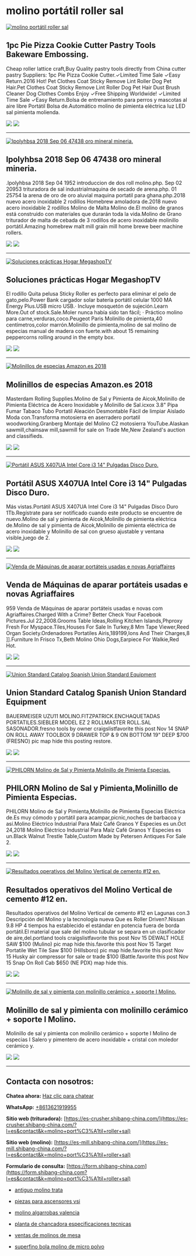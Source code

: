 # molino portátil roller sal

<a href="https://swt.shibang-china.com/?l=es&img&k=molino+port%C3%A1til+roller+sal" target="_blank">![molino portátil roller sal](http://static.shibang-china.com/all-800x300/1498.jpg)</a>

## 1pc Pie Pizza Cookie Cutter Pastry Tools Bakeware Embossing.
Cheap roller lattice craft,Buy Quality pastry tools directly from China cutter pastry Suppliers: 1pc Pie Pizza Cookie Cutter.✓Limited Time Sale ✓Easy Return.2016 Hot! Pet Clothes Coat Sticky Remove Lint Roller Dog Pet Hair.Pet Clothes Coat Sticky Remove Lint Roller Dog Pet Hair Dust Brush Cleaner Dog Clothes Combs Enjoy ✓Free Shipping Worldwide! ✓Limited Time Sale ✓Easy Return.Bolsa de entrenamiento para perros y mascotas al aire libre Portátil Bolsa de.Automático molino de pimienta eléctrica luz LED sal pimienta molienda.


<a href="https://whatsapp.shibangsoft.com/WhatsApp.php" target="_blank" title="WhatsApp">![](http://static.shibang-china.com/icon/whatsapp.png)</a> <a href="https://swt.shibang-china.com/?l=es&icon&k=molino+port%C3%A1til+roller+sal" target="_blank">![](http://static.shibang-china.com/icon/chat-es.png)</a>

---

<a href="https://swt.shibang-china.com/?l=es&img&k=molino+port%C3%A1til+roller+sal" target="_blank">![lpolyhbsa 2018 Sep 06 47438 oro mineral mineria.](http://static.shibang-china.com/all-800x300/248.jpg)</a>

## lpolyhbsa 2018 Sep 06 47438 oro mineral mineria.
.lpolyhbsa 2018 Sep 04 1952 introduccion de dos roll molino.php. Sep 02 20953 trituradora de sal industrialmaquina de secado de arena.php. 01 25754 la arena de oro de oro aluvial maquina portatil para ghana.php.2018 nuevo acero inoxidable 2 rodillos Homebrew amoladora de.2018 nuevo acero inoxidable 2 rodillos Molino de Malta Molino de.El molino de granos está construido con materiales que durarán toda la vida.Molino de Grano triturador de malta de cebada de 3 rodillos de acero inoxidable molinillo portátil.Amazing homebrew malt mill grain mill home brewe beer machine rollers.


<a href="https://whatsapp.shibangsoft.com/WhatsApp.php" target="_blank" title="WhatsApp">![](http://static.shibang-china.com/icon/whatsapp.png)</a> <a href="https://swt.shibang-china.com/?l=es&icon&k=molino+port%C3%A1til+roller+sal" target="_blank">![](http://static.shibang-china.com/icon/chat-es.png)</a>

---

<a href="https://swt.shibang-china.com/?l=es&img&k=molino+port%C3%A1til+roller+sal" target="_blank">![Soluciones prácticas Hogar MegashopTV](http://static.shibang-china.com/all-800x300/100.jpg)</a>

## Soluciones prácticas Hogar MegashopTV
El rodillo Quita pelusa Sticky Roller es perfecto para eliminar el pelo de gato,pelo.Power Bank cargador solar batería portátil celular 1000 MA Energy Plus.USB micro USB.· Incluye mosquetón de sujeción.Learn More.Out of stock.Sale.Moler nunca había sido tan fácil; · Práctico molino para carne,verduras,coco.Peugeot Paris Molinillo de pimienta,40 centímetros,color marrón.Molinillo de pimienta,molino de sal molino de especias manual de madera con fuerte.with about 15 remaining peppercorns rolling around in the empty box.


<a href="https://whatsapp.shibangsoft.com/WhatsApp.php" target="_blank" title="WhatsApp">![](http://static.shibang-china.com/icon/whatsapp.png)</a> <a href="https://swt.shibang-china.com/?l=es&icon&k=molino+port%C3%A1til+roller+sal" target="_blank">![](http://static.shibang-china.com/icon/chat-es.png)</a>

---

<a href="https://swt.shibang-china.com/?l=es&img&k=molino+port%C3%A1til+roller+sal" target="_blank">![Molinillos de especias Amazon.es 2018](http://static.shibang-china.com/all-800x300/453.jpg)</a>

## Molinillos de especias Amazon.es 2018
Masterdam Rolling Supplies.Molino de Sal y Pimienta de Aicok,Molinillo de Pimienta Eléctrica de Acero Inoxidable y Molinillo de Sal.icxox 3.8&quot; Pipa Fumar Tabaco Tubo Portatil Aleación Desmontable Fácil de limpiar Aislado Moda con.Transforma motosierra en aserradero portatil woodworking.Granberg Montaje del Molino C2 motosierra YouTube.Alaskan sawmill,chainsaw mill,sawmill for sale on Trade Me,New Zealand&#39;s auction and classifieds.


<a href="https://whatsapp.shibangsoft.com/WhatsApp.php" target="_blank" title="WhatsApp">![](http://static.shibang-china.com/icon/whatsapp.png)</a> <a href="https://swt.shibang-china.com/?l=es&icon&k=molino+port%C3%A1til+roller+sal" target="_blank">![](http://static.shibang-china.com/icon/chat-es.png)</a>

---

<a href="https://swt.shibang-china.com/?l=es&img&k=molino+port%C3%A1til+roller+sal" target="_blank">![Portátil ASUS X407UA Intel Core i3 14&quot; Pulgadas Disco Duro.](http://static.shibang-china.com/all-800x300/1360.jpg)</a>

## Portátil ASUS X407UA Intel Core i3 14&quot; Pulgadas Disco Duro.
Más vistas.Portátil ASUS X407UA Intel Core i3 14&quot; Pulgadas Disco Duro 1Tb.Regístrate para ser notificado cuando este producto se encuentre de nuevo.Molino de sal y pimienta de Aicok,Molinillo de pimienta eléctrica de.Molino de sal y pimienta de Aicok,Molinillo de pimienta eléctrica de acero inoxidable y Molinillo de sal con grueso ajustable y ventana visible,juego de 2.


<a href="https://whatsapp.shibangsoft.com/WhatsApp.php" target="_blank" title="WhatsApp">![](http://static.shibang-china.com/icon/whatsapp.png)</a> <a href="https://swt.shibang-china.com/?l=es&icon&k=molino+port%C3%A1til+roller+sal" target="_blank">![](http://static.shibang-china.com/icon/chat-es.png)</a>

---

<a href="https://swt.shibang-china.com/?l=es&img&k=molino+port%C3%A1til+roller+sal" target="_blank">![Venda de Máquinas de aparar portáteis usadas e novas Agriaffaires](http://static.shibang-china.com/all-800x300/118.jpg)</a>

## Venda de Máquinas de aparar portáteis usadas e novas Agriaffaires
959 Venda de Máquinas de aparar portáteis usadas e novas com Agriaffaires.Charged With a Crime? Better Check Your Facebook Pictures.Jul 22,2008.Grooms Table Ideas,Rolling Kitchen Islands,Phproxy Fresh For Myspace.Tiles,Houses For Sale In Turkey,8 Mm Tape Viewer,Reed Organ Society.Ordenadores Portatiles Airis,189199,Ions And Their Charges,8 ]].Furniture In Frisco Tx,Beth Molino Ohio Dogs,Earpiece For Walkie,Red Hot.


<a href="https://whatsapp.shibangsoft.com/WhatsApp.php" target="_blank" title="WhatsApp">![](http://static.shibang-china.com/icon/whatsapp.png)</a> <a href="https://swt.shibang-china.com/?l=es&icon&k=molino+port%C3%A1til+roller+sal" target="_blank">![](http://static.shibang-china.com/icon/chat-es.png)</a>

---

<a href="https://swt.shibang-china.com/?l=es&img&k=molino+port%C3%A1til+roller+sal" target="_blank">![Union Standard Catalog Spanish Union Standard Equipment](http://static.shibang-china.com/all-800x300/545.jpg)</a>

## Union Standard Catalog Spanish Union Standard Equipment
BAUERMEISER UZU11 MOLINO.FITZPATRICK.ENCHAQUETADAS PORTATILES.SIEBLER MODEL EZ 2 ROLLMASTER ROLL.SAL SASONADOR.fresno tools by owner craigslistfavorite this post Nov 14 SNAP ON ROLL AWAY TOOLBOX 9 DRAWER TOP &amp; 9 ON BOTTOM 19&quot; DEEP $700 (FRESNO) pic map hide this posting restore.


<a href="https://whatsapp.shibangsoft.com/WhatsApp.php" target="_blank" title="WhatsApp">![](http://static.shibang-china.com/icon/whatsapp.png)</a> <a href="https://swt.shibang-china.com/?l=es&icon&k=molino+port%C3%A1til+roller+sal" target="_blank">![](http://static.shibang-china.com/icon/chat-es.png)</a>

---

<a href="https://swt.shibang-china.com/?l=es&img&k=molino+port%C3%A1til+roller+sal" target="_blank">![PHILORN Molino de Sal y Pimienta,Molinillo de Pimienta Especias.](http://static.shibang-china.com/all-800x300/1224.jpg)</a>

## PHILORN Molino de Sal y Pimienta,Molinillo de Pimienta Especias.
PHILORN Molino de Sal y Pimienta,Molinillo de Pimienta Especias Eléctrica de.Es muy cómodo y portátil para acampar,picnic,noches de barbacoa y así.Molino Eléctrico Industrial Para Maíz Café Granos Y Especies es un.Oct 24,2018 Molino Eléctrico Industrial Para Maíz Café Granos Y Especies es un.Black Walnut Trestle Table,Custom Made by Petersen Antiques For Sale 2.


<a href="https://whatsapp.shibangsoft.com/WhatsApp.php" target="_blank" title="WhatsApp">![](http://static.shibang-china.com/icon/whatsapp.png)</a> <a href="https://swt.shibang-china.com/?l=es&icon&k=molino+port%C3%A1til+roller+sal" target="_blank">![](http://static.shibang-china.com/icon/chat-es.png)</a>

---

<a href="https://swt.shibang-china.com/?l=es&img&k=molino+port%C3%A1til+roller+sal" target="_blank">![Resultados operativos del Molino Vertical de cemento #12 en.](http://static.shibang-china.com/all-800x300/635.jpg)</a>

## Resultados operativos del Molino Vertical de cemento #12 en.
Resultados operativos del Molino Vertical de cemento #12 en Lagunas con.3 Descripción del Molino y la tecnología nueva Que es Roller Driven?.Nissan 9.8 HP 4 tiempos ha establecido el estándar en potencia fuera de borda portátil.El material que sale del molino tubular se separa en un clasificador de aire,del.portland tools craigslistfavorite this post Nov 15 DEWALT HOLE SAW $100 (Mulino) pic map hide this.favorite this post Nov 15 Target Portatile Wet Tile Saw $100 (Hillsboro) pic map hide.favorite this post Nov 15 Husky air compressor for sale or trade $100 (Battle.favorite this post Nov 15 Snap On Roll Cab $650 (NE PDX) map hide this.


<a href="https://whatsapp.shibangsoft.com/WhatsApp.php" target="_blank" title="WhatsApp">![](http://static.shibang-china.com/icon/whatsapp.png)</a> <a href="https://swt.shibang-china.com/?l=es&icon&k=molino+port%C3%A1til+roller+sal" target="_blank">![](http://static.shibang-china.com/icon/chat-es.png)</a>

---

<a href="https://swt.shibang-china.com/?l=es&img&k=molino+port%C3%A1til+roller+sal" target="_blank">![Molinillo de sal y pimienta con molinillo cerámico + soporte I Molino.](http://static.shibang-china.com/all-800x300/552.jpg)</a>

## Molinillo de sal y pimienta con molinillo cerámico + soporte I Molino.
Molinillo de sal y pimienta con molinillo cerámico + soporte I Molino de especias I Salero y pimentero de acero inoxidable + cristal con moledor cerámico y.

<a href="https://whatsapp.shibangsoft.com/WhatsApp.php" target="_blank" title="WhatsApp">![](http://static.shibang-china.com/icon/whatsapp.png)</a> <a href="https://swt.shibang-china.com/?l=es&icon&k=molino+port%C3%A1til+roller+sal" target="_blank">![](http://static.shibang-china.com/icon/chat-es.png)</a>

---
## Contacta con nosotros:

**Chatea ahora:** [Haz clic para chatear](https://swt.shibang-china.com?l=es&contact&k=molino+port%C3%A1til+roller+sal)

**WhatsApp:**  [+8613621919955](https://whatsapp.shibangsoft.com/WhatsApp.php)

**Sitio web (trituradora):** [https://es-crusher.shibang-china.com/](https://es-crusher.shibang-china.com/?l=es&contact&k=molino+port%C3%A1til+roller+sal)

**Sitio web (molino):** [https://es-mill.shibang-china.com/](https://es-mill.shibang-china.com/?l=es&contact&k=molino+port%C3%A1til+roller+sal)

**Formulario de consulta:** [https://form.shibang-china.com](https://form.shibang-china.com?l=es&contact&k=molino+port%C3%A1til+roller+sal)

* [antiguo molino trata](../62/antiguo%20molino%20trata.md)

* [piezas para ascensores vsi](../59/piezas%20para%20ascensores%20vsi.md)

* [molino algarrobas valencia](../62/molino%20algarrobas%20valencia.md)

* [planta de chancadora especificaciones tecnicas](../65/planta%20de%20chancadora%20especificaciones%20tecnicas.md)

* [ventas de molinos de mesa](../61/ventas%20de%20molinos%20de%20mesa.md)

* [superfino bola molino de micro polvo](../65/superfino%20bola%20molino%20de%20micro%20polvo.md)